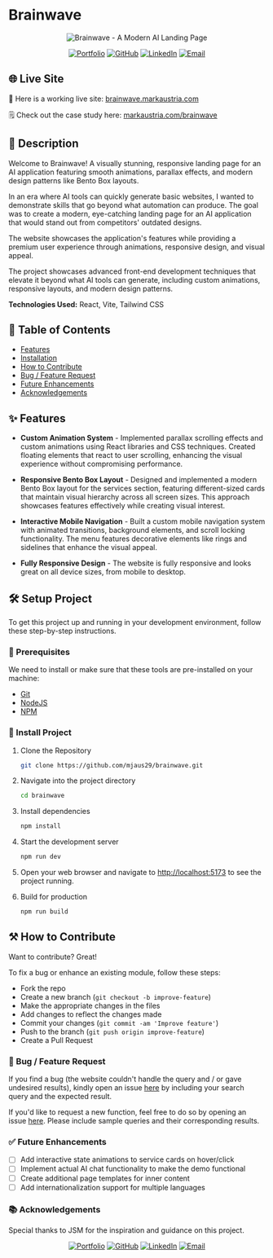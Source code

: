# Brainwave

<div align="center">
  <img src="https://www.markaustria.com/brainwave.png" alt="Brainwave - A Modern AI Landing Page" />

[![Portfolio](https://img.shields.io/badge/Portfolio-markaustria.com-darkblue?style=flat&logo=web&logoColor=white)](https://www.markaustria.com/) [![GitHub](https://img.shields.io/badge/GitHub-mjaus29-black?style=flat&logo=github)](https://github.com/mjaus29) [![LinkedIn](https://img.shields.io/badge/LinkedIn-markaustria-blue?style=flat&logo=linkedin)](https://www.linkedin.com/in/markaustria/) [![Email](https://img.shields.io/badge/Email-austriamark.mja%40gmail.com-darkred?style=flat&logo=gmail&logoColor=white)](mailto:austriamark.mja@gmail.com)
</div>

## 🌐 Live Site

🚀 Here is a working live site: [brainwave.markaustria.com](https://brainwave.markaustria.com/)

🗒️ Check out the case study here: [markaustria.com/brainwave](https://www.markaustria.com/brainwave)

## 📝 Description

Welcome to Brainwave! A visually stunning, responsive landing page for an AI application featuring smooth animations, parallax effects, and modern design patterns like Bento Box layouts.

In an era where AI tools can quickly generate basic websites, I wanted to demonstrate skills that go beyond what automation can produce. The goal was to create a modern, eye-catching landing page for an AI application that would stand out from competitors' outdated designs.

The website showcases the application's features while providing a premium user experience through animations, responsive design, and visual appeal.

The project showcases advanced front-end development techniques that elevate it beyond what AI tools can generate, including custom animations, responsive layouts, and modern design patterns.

**Technologies Used:** React, Vite, Tailwind CSS

## 📖 Table of Contents

- [Features](#-features)
- [Installation](#%EF%B8%8F-setup-project)
- [How to Contribute](#%EF%B8%8F-how-to-contribute)
- [Bug / Feature Request](#-bug--feature-request)
- [Future Enhancements](#-future-enhancements)
- [Acknowledgements](#-acknowledgements)

## ✨ Features

- **Custom Animation System** - Implemented parallax scrolling effects and custom animations using React libraries and CSS techniques. Created floating elements that react to user scrolling, enhancing the visual experience without compromising performance.

- **Responsive Bento Box Layout** - Designed and implemented a modern Bento Box layout for the services section, featuring different-sized cards that maintain visual hierarchy across all screen sizes. This approach showcases features effectively while creating visual interest.

- **Interactive Mobile Navigation** - Built a custom mobile navigation system with animated transitions, background elements, and scroll locking functionality. The menu features decorative elements like rings and sidelines that enhance the visual appeal.

- **Fully Responsive Design** - The website is fully responsive and looks great on all device sizes, from mobile to desktop.

## 🛠️ Setup Project

To get this project up and running in your development environment, follow these step-by-step instructions.

### 🍴 Prerequisites

We need to install or make sure that these tools are pre-installed on your machine:

- [Git](https://git-scm.com/downloads)
- [NodeJS](https://nodejs.org/en/download/)
- [NPM](https://docs.npmjs.com/getting-started/installing-node)

### 🚀 Install Project

1. Clone the Repository

   ```bash
   git clone https://github.com/mjaus29/brainwave.git
   ```

2. Navigate into the project directory

   ```bash
   cd brainwave
   ```

3. Install dependencies

   ```bash
   npm install
   ```

4. Start the development server

   ```bash
   npm run dev
   ```

5. Open your web browser and navigate to <a href="http://localhost:5173" target="_blank">http://localhost:5173</a> to see the project running.

6. Build for production

   ```bash
   npm run build
   ```

## ⚒️ How to Contribute

Want to contribute? Great!

To fix a bug or enhance an existing module, follow these steps:

- Fork the repo
- Create a new branch (`git checkout -b improve-feature`)
- Make the appropriate changes in the files
- Add changes to reflect the changes made
- Commit your changes (`git commit -am 'Improve feature'`)
- Push to the branch (`git push origin improve-feature`)
- Create a Pull Request

### 📩 Bug / Feature Request

If you find a bug (the website couldn't handle the query and / or gave undesired results), kindly open an issue [here](https://github.com/mjaus29/brainwave/issues/new) by including your search query and the expected result.

If you'd like to request a new function, feel free to do so by opening an issue [here](https://github.com/mjaus29/brainwave/issues/new). Please include sample queries and their corresponding results.

### ✅ Future Enhancements

- [ ] Add interactive state animations to service cards on hover/click
- [ ] Implement actual AI chat functionality to make the demo functional
- [ ] Create additional page templates for inner content
- [ ] Add internationalization support for multiple languages

### 📚 Acknowledgements

Special thanks to JSM for the inspiration and guidance on this project.

<div align="center">

[![Portfolio](https://img.shields.io/badge/Portfolio-markaustria.com-darkblue?style=flat&logo=web&logoColor=white)](https://www.markaustria.com/) [![GitHub](https://img.shields.io/badge/GitHub-mjaus29-black?style=flat&logo=github)](https://github.com/mjaus29) [![LinkedIn](https://img.shields.io/badge/LinkedIn-markaustria-blue?style=flat&logo=linkedin)](https://www.linkedin.com/in/markaustria/) [![Email](https://img.shields.io/badge/Email-austriamark.mja%40gmail.com-darkred?style=flat&logo=gmail&logoColor=white)](mailto:austriamark.mja@gmail.com)
</div>
